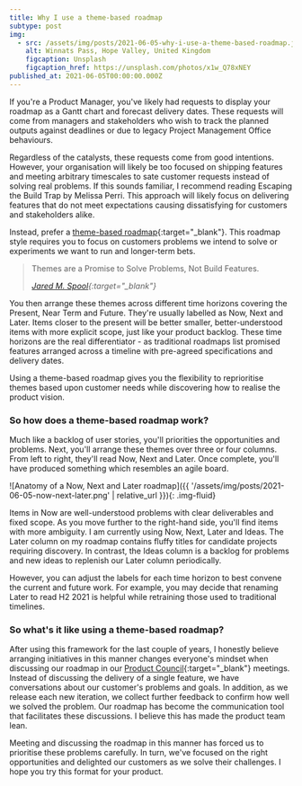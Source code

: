```yaml
---
title: Why I use a theme-based roadmap
subtype: post
img:
  - src: /assets/img/posts/2021-06-05-why-i-use-a-theme-based-roadmap.jpg
    alt: Winnats Pass, Hope Valley, United Kingdom
    figcaption: Unsplash
    figcaption_href: https://unsplash.com/photos/x1w_Q78xNEY
published_at: 2021-06-05T00:00:00.000Z
---
```

If you're a Product Manager, you've likely had requests to display your roadmap as a Gantt chart and forecast delivery dates. These requests will come from managers and stakeholders who wish to track the planned outputs against deadlines or due to legacy Project Management Office behaviours.

Regardless of the catalysts, these requests come from good intentions. However, your organisation will likely be too focused on shipping features and meeting arbitrary timescales to sate customer requests instead of solving real problems. If this sounds familiar, I recommend reading Escaping the Build Trap by Melissa Perri. This approach will likely focus on delivering features that do not meet expectations causing dissatisfying for customers and stakeholders alike.

<!-- more -->

Instead, prefer a [theme-based roadmap](https://www.prodpad.com/blog/how-to-build-a-product-roadmap-everyone-understands/){:target="_blank"}. This roadmap style requires you to focus on customers problems we intend to solve or experiments we want to run and longer-term bets.

> Themes are a Promise to Solve Problems, Not Build Features.
>
> <cite>[Jared M. Spool](https://articles.uie.com/themes/){:target="_blank"}</cite>

You then arrange these themes across different time horizons covering the Present, Near Term and Future. They're usually labelled as Now, Next and Later. Items closer to the present will be better smaller, better-understood items with more explicit scope, just like your product backlog. These time horizons are the real differentiator - as traditional roadmaps list promised features arranged across a timeline with pre-agreed specifications and delivery dates.

Using a theme-based roadmap gives you the flexibility to reprioritise themes based upon customer needs while discovering how to realise the product vision.

### So how does a theme-based roadmap work?

Much like a backlog of user stories, you'll priorities the opportunities and problems. Next, you'll arrange these themes over three or four columns. From left to right, they'll read Now, Next and Later. Once complete, you'll have produced something which resembles an agile board.

![Anatomy of a Now, Next and Later roadmap]({{ '/assets/img/posts/2021-06-05-now-next-later.png' | relative_url }}){: .img-fluid}

Items in Now are well-understood problems with clear deliverables and fixed scope. As you move further to the right-hand side, you'll find items with more ambiguity. I am currently using Now, Next, Later and Ideas. The Later column on my roadmap contains fluffy titles for candidate projects requiring discovery. In contrast, the Ideas column is a backlog for problems and new ideas to replenish our Later column periodically.

However, you can adjust the labels for each time horizon to best convene the current and future work. For example, you may decide that renaming Later to read H2 2021 is helpful while retraining those used to traditional timelines.

### So what's it like using a theme-based roadmap?

After using this framework for the last couple of years, I honestly believe arranging initiatives in this manner changes everyone's mindset when discussing our roadmap in our [Product Council](https://svpg.com/the-product-council/){:target="_blank"} meetings. Instead of discussing the delivery of a single feature, we have conversations about our customer's problems and goals. In addition, as we release each new iteration, we collect further feedback to confirm how well we solved the problem. Our roadmap has become the communication tool that facilitates these discussions. I believe this has made the product team lean.

Meeting and discussing the roadmap in this manner has forced us to prioritise these problems carefully. In turn, we've focused on the right opportunities and delighted our customers as we solve their challenges. I hope you try this format for your product.
